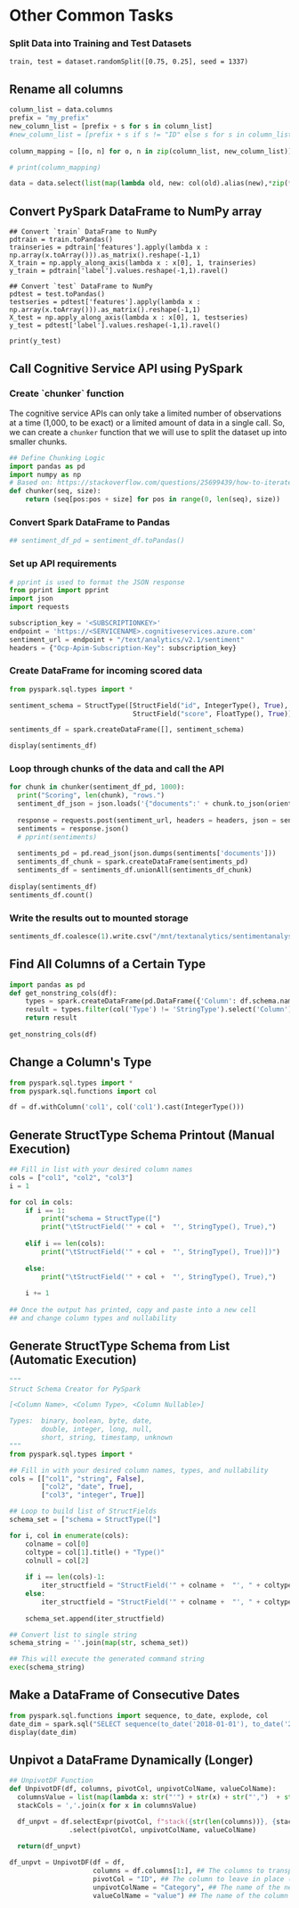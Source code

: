 # Other Common Tasks

### Split Data into Training and Test Datasets

```
train, test = dataset.randomSplit([0.75, 0.25], seed = 1337)
```

## Rename all columns

```python
column_list = data.columns
prefix = "my_prefix"
new_column_list = [prefix + s for s in column_list]
#new_column_list = [prefix + s if s != "ID" else s for s in column_list] ## Use if you plan on joining on an ID later
 
column_mapping = [[o, n] for o, n in zip(column_list, new_column_list)]

# print(column_mapping)

data = data.select(list(map(lambda old, new: col(old).alias(new),*zip(*column_mapping))))
```

## Convert PySpark DataFrame to NumPy array

```
## Convert `train` DataFrame to NumPy
pdtrain = train.toPandas()
trainseries = pdtrain['features'].apply(lambda x : np.array(x.toArray())).as_matrix().reshape(-1,1)
X_train = np.apply_along_axis(lambda x : x[0], 1, trainseries)
y_train = pdtrain['label'].values.reshape(-1,1).ravel()

## Convert `test` DataFrame to NumPy
pdtest = test.toPandas()
testseries = pdtest['features'].apply(lambda x : np.array(x.toArray())).as_matrix().reshape(-1,1)
X_test = np.apply_along_axis(lambda x : x[0], 1, testseries)
y_test = pdtest['label'].values.reshape(-1,1).ravel()

print(y_test)
```

## Call Cognitive Service API using PySpark

### Create \`chunker\` function

The cognitive service APIs can only take a limited number of observations at a time (1,000, to be exact) or a limited amount of data in a single call. So, we can create a `chunker` function that we will use to split the dataset up into smaller chunks.

```python
## Define Chunking Logic
import pandas as pd
import numpy as np
# Based on: https://stackoverflow.com/questions/25699439/how-to-iterate-over-consecutive-chunks-of-pandas-dataframe-efficiently
def chunker(seq, size):
    return (seq[pos:pos + size] for pos in range(0, len(seq), size))
```

### Convert Spark DataFrame to Pandas

```python
## sentiment_df_pd = sentiment_df.toPandas()
```

### Set up API requirements

```python
# pprint is used to format the JSON response
from pprint import pprint
import json
import requests

subscription_key = '<SUBSCRIPTIONKEY>'
endpoint = 'https://<SERVICENAME>.cognitiveservices.azure.com'
sentiment_url = endpoint + "/text/analytics/v2.1/sentiment"
headers = {"Ocp-Apim-Subscription-Key": subscription_key}
```

### Create DataFrame for incoming scored data

```python
from pyspark.sql.types import *

sentiment_schema = StructType([StructField("id", IntegerType(), True),
                               StructField("score", FloatType(), True)])

sentiments_df = spark.createDataFrame([], sentiment_schema)

display(sentiments_df)
```

### Loop through chunks of the data and call the API

```python
for chunk in chunker(sentiment_df_pd, 1000):
  print("Scoring", len(chunk), "rows.")
  sentiment_df_json = json.loads('{"documents":' + chunk.to_json(orient='records') + '}')
  
  response = requests.post(sentiment_url, headers = headers, json = sentiment_df_json)
  sentiments = response.json()
  # pprint(sentiments)
  
  sentiments_pd = pd.read_json(json.dumps(sentiments['documents']))
  sentiments_df_chunk = spark.createDataFrame(sentiments_pd)
  sentiments_df = sentiments_df.unionAll(sentiments_df_chunk)
  
display(sentiments_df)
sentiments_df.count()
```

### Write the results out to mounted storage

```python
sentiments_df.coalesce(1).write.csv("/mnt/textanalytics/sentimentanalysis/")
```

## Find All Columns of a Certain Type

```python
import pandas as pd
def get_nonstring_cols(df):
    types = spark.createDataFrame(pd.DataFrame({'Column': df.schema.names, 'Type': [str(f.dataType) for f in df.schema.fields]}))
    result = types.filter(col('Type') != 'StringType').select('Column').rdd.flatMap(lambda x: x).collect()
    return result
    
get_nonstring_cols(df)
```

## Change a Column's Type

```python
from pyspark.sql.types import *
from pyspark.sql.functions import col

df = df.withColumn('col1', col('col1').cast(IntegerType()))
```

## Generate StructType Schema Printout (Manual Execution)

```python
## Fill in list with your desired column names
cols = ["col1", "col2", "col3"]
i = 1

for col in cols:
    if i == 1:
        print("schema = StructType([")
        print("\tStructField('" + col +  "', StringType(), True),")
    
    elif i == len(cols):
        print("\tStructField('" + col +  "', StringType(), True)])")
        
    else:
        print("\tStructField('" + col +  "', StringType(), True),")
    
    i += 1
    
## Once the output has printed, copy and paste into a new cell
## and change column types and nullability
```

## Generate StructType Schema from List (Automatic Execution)

```python
"""
Struct Schema Creator for PySpark

[<Column Name>, <Column Type>, <Column Nullable>]

Types:  binary, boolean, byte, date,
        double, integer, long, null,
        short, string, timestamp, unknown
"""
from pyspark.sql.types import *

## Fill in with your desired column names, types, and nullability
cols = [["col1", "string", False],
        ["col2", "date", True],
        ["col3", "integer", True]]

## Loop to build list of StructFields
schema_set = ["schema = StructType(["]

for i, col in enumerate(cols):
    colname = col[0]
    coltype = col[1].title() + "Type()"
    colnull = col[2]
    
    if i == len(cols)-1:
        iter_structfield = "StructField('" + colname +  "', " + coltype + ", " + str(colnull) + ")])"
    else:
        iter_structfield = "StructField('" + colname +  "', " + coltype + ", " + str(colnull) + "),"
    
    schema_set.append(iter_structfield)

## Convert list to single string
schema_string = ''.join(map(str, schema_set))

## This will execute the generated command string
exec(schema_string)
```

## Make a DataFrame of Consecutive Dates

```python
from pyspark.sql.functions import sequence, to_date, explode, col
date_dim = spark.sql("SELECT sequence(to_date('2018-01-01'), to_date('2019-12-31'), interval 1 day) as DATE").withColumn("DATE", explode(col("DATE")))
display(date_dim)
```

## Unpivot a DataFrame Dynamically (Longer)

```python
## UnpivotDF Function
def UnpivotDF(df, columns, pivotCol, unpivotColName, valueColName):
  columnsValue = list(map(lambda x: str("'") + str(x) + str("',")  + str(x), columns))
  stackCols = ','.join(x for x in columnsValue)

  df_unpvt = df.selectExpr(pivotCol, f"stack({str(len(columns))}, {stackCols}) as ({unpivotColName}, {valueColName})")\
               .select(pivotCol, unpivotColName, valueColName)
  
  return(df_unpvt)
```

```python
df_unpvt = UnpivotDF(df = df,
                     columns = df.columns[1:], ## The columns to transpose into a single, longer column
                     pivotCol = "ID", ## The column to leave in place (usually an ID)
                     unpivotColName = "Category", ## The name of the new column
                     valueColName = "value") ## The name of the column of values
```
